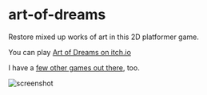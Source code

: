 # art-of-dreams

Restore mixed up works of art in this 2D platformer game.

You can play [Art of Dreams on itch.io](https://geekytime.itch.io/art-of-dreams)

I have a [few other games out there](https://geekytime.itch.io/art-of-dreams), too.

![screenshot](https://img.itch.zone/aW1hZ2UvNTk2NjgvMjY4ODA1LmdpZg==/original/wxJmTV.gif)
